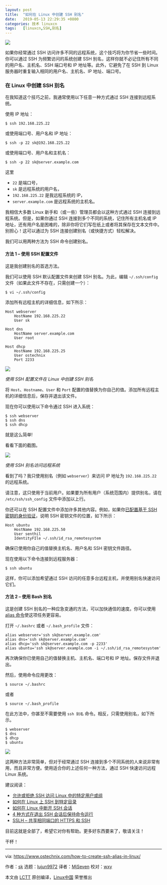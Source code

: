 ```yaml
---
layout: post
title:	"如何在 Linux 中创建 SSH 别名"
date:	2019-05-13 22:29:35 +0800 
categories:	技术 linuxcn 
tags:	[linuxcn,SSH,别名]
---
```



![](/Asserts/Images//attachment/album/201905/13/222910h2uwy06um3byr68r.jpg)


如果你经常通过 SSH 访问许多不同的远程系统，这个技巧将为你节省一些时间。你可以通过 SSH 为频繁访问的系统创建 SSH 别名，这样你就不必记住所有不同的用户名、主机名、SSH 端口号和 IP 地址等。此外，它避免了在 SSH 到 Linux 服务器时重复输入相同的用户名、主机名、IP 地址、端口号。


### 在 Linux 中创建 SSH 别名


在我知道这个技巧之前，我通常使用以下任意一种方式通过 SSH 连接到远程系统。


使用 IP 地址：



```
$ ssh 192.168.225.22
```

或使用端口号、用户名和 IP 地址：



```
$ ssh -p 22 sk@192.168.225.22
```

或使用端口号、用户名和主机名：



```
$ ssh -p 22 sk@server.example.com
```

这里


* `22` 是端口号，
* `sk` 是远程系统的用户名，
* `192.168.225.22` 是我远程系统的 IP，
* `server.example.com` 是远程系统的主机名。


我相信大多数 Linux 新手和（或一些）管理员都会以这种方式通过 SSH 连接到远程系统。但是，如果你通过 SSH 连接到多个不同的系统，记住所有主机名或 IP 地址，还有用户名是困难的，除非你将它们写在纸上或者将其保存在文本文件中。别担心！这可以通过为 SSH 连接创建别名（或快捷方式）轻松解决。


我们可以用两种方法为 SSH 命令创建别名。


#### 方法 1 – 使用 SSH 配置文件


这是我创建别名的首选方法。


我们可以使用 SSH 默认配置文件来创建 SSH 别名。为此，编辑 `~/.ssh/config` 文件（如果此文件不存在，只需创建一个）：



```
$ vi ~/.ssh/config
```

添加所有远程主机的详细信息，如下所示：



```
Host webserver
    HostName 192.168.225.22
    User sk

Host dns
    HostName server.example.com
    User root

Host dhcp
    HostName 192.168.225.25
    User ostechnix
    Port 2233
```

![](/Asserts/Images//attachment/album/201905/13/222936jr7okl7907i7eo8o.png)


*使用 SSH 配置文件在 Linux 中创建 SSH 别名*


将 `Host`、`Hostname`、`User` 和 `Port` 配置的值替换为你自己的值。添加所有远程主机的详细信息后，保存并退出该文件。


现在你可以使用以下命令通过 SSH 进入系统：



```
$ ssh webserver
$ ssh dns
$ ssh dhcp
```

就是这么简单!


看看下面的截图。


![](/Asserts/Images//attachment/album/201905/13/222937vzymmddmkzdfz2da.png)


*使用 SSH 别名访问远程系统*


看到了吗？我只使用别名（例如 `webserver`）来访问 IP 地址为 `192.168.225.22` 的远程系统。


请注意，这只使用于当前用户。如果要为所有用户（系统范围内）提供别名，请在 `/etc/ssh/ssh_config` 文件中添加以上行。


你还可以在 SSH 配置文件中添加许多其他内容。例如，如果你[已配置基于 SSH 密钥的身份验证](https://www.ostechnix.com/configure-ssh-key-based-authentication-linux/)，说明 SSH 密钥文件的位置，如下所示：



```
Host ubuntu
    HostName 192.168.225.50
    User senthil
    IdentityFIle ~/.ssh/id_rsa_remotesystem
```

确保已使用你自己的值替换主机名、用户名和 SSH 密钥文件路径。


现在使用以下命令连接到远程服务器：



```
$ ssh ubuntu
```

这样，你可以添加希望通过 SSH 访问的任意多台远程主机，并使用别名快速访问它们。


#### 方法 2 – 使用 Bash 别名


这是创建 SSH 别名的一种应急变通的方法，可以加快通信的速度。你可以使用 [alias 命令](https://www.ostechnix.com/the-alias-and-unalias-commands-explained-with-examples/)使这项任务更容易。


打开 `~/.bashrc` 或者 `~/.bash_profile` 文件：



```
alias webserver='ssh sk@server.example.com'
alias dns='ssh sk@server.example.com'
alias dhcp='ssh sk@server.example.com -p 2233'
alias ubuntu='ssh sk@server.example.com -i ~/.ssh/id_rsa_remotesystem'
```

再次确保你已使用自己的值替换主机、主机名、端口号和 IP 地址。保存文件并退出。


然后，使用命令应用更改：



```
$ source ~/.bashrc
```

或者



```
$ source ~/.bash_profile
```

在此方法中，你甚至不需要使用 `ssh 别名` 命令。相反，只需使用别名，如下所示。



```
$ webserver
$ dns
$ dhcp
$ ubuntu
```

![](/Asserts/Images//attachment/album/201905/13/222939ru43vahbbbrbbhgd.png)


这两种方法非常简单，但对于经常通过 SSH 连接到多个不同系统的人来说非常有用，而且非常方便。使用适合你的上述任何一种方法，通过 SSH 快速访问远程 Linux 系统。


建议阅读：


* [允许或拒绝 SSH 访问 Linux 中的特定用户或组](https://www.ostechnix.com/allow-deny-ssh-access-particular-user-group-linux/)
* [如何在 Linux 上 SSH 到特定目录](https://www.ostechnix.com/how-to-ssh-into-a-particular-directory-on-linux/)
* [如何在 Linux 中断开 SSH 会话](https://www.ostechnix.com/how-to-stop-ssh-session-from-disconnecting-in-linux/)
* [4 种方式在退出 SSH 会话后保持命令运行](https://www.ostechnix.com/4-ways-keep-command-running-log-ssh-session/)
* [SSLH – 共享相同端口的 HTTPS 和 SSH](https://www.ostechnix.com/sslh-share-port-https-ssh/)


目前这就是全部了，希望它对你有帮助。更多好东西要来了，敬请关注！


干杯！




---


via: <https://www.ostechnix.com/how-to-create-ssh-alias-in-linux/>


作者：[sk](https://www.ostechnix.com/author/sk/) 选题：[lujun9972](https://github.com/lujun9972) 译者：[MjSeven](https://github.com/MjSeven) 校对：[wxy](https://github.com/wxy)


本文由 [LCTT](https://github.com/LCTT/TranslateProject) 原创编译，[Linux中国](https://linux.cn/) 荣誉推出
